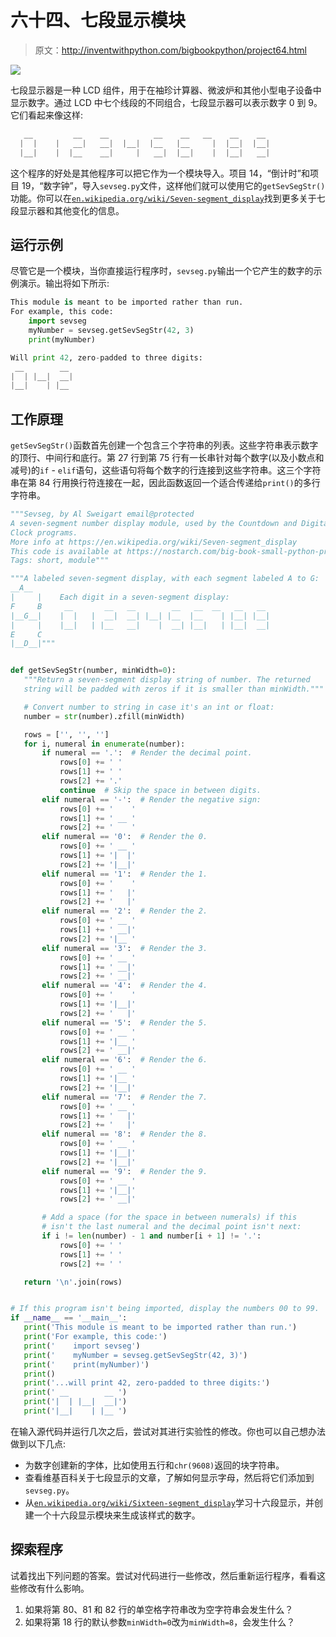 # 六十四、七段显示模块

> 原文：<http://inventwithpython.com/bigbookpython/project64.html>

![](img/9d995d63aaead72cad01120081eb8f75.png)

七段显示器是一种 LCD 组件，用于在袖珍计算器、微波炉和其他小型电子设备中显示数字。通过 LCD 中七个线段的不同组合，七段显示器可以表示数字 0 到 9。它们看起来像这样:

```py
   __         __    __          __    __   __    __    __
  |  |    |   __|   __|  |__|  |__   |__     |  |__|  |__|
  |__|    |  |__    __|     |   __|  |__|    |  |__|   __|
```

这个程序的好处是其他程序可以把它作为一个模块导入。项目 14，“倒计时”和项目 19，“数字钟”，导入`sevseg.py`文件，这样他们就可以使用它的`getSevSegStr()`功能。你可以在[`en.wikipedia.org/wiki/Seven-segment_display`](https://en.wikipedia.org/wiki/Seven-segment_display)找到更多关于七段显示器和其他变化的信息。

## 运行示例

尽管它是一个模块，当你直接运行程序时，`sevseg.py`输出一个它产生的数字的示例演示。输出将如下所示:

```py
This module is meant to be imported rather than run.
For example, this code:
    import sevseg
    myNumber = sevseg.getSevSegStr(42, 3)
    print(myNumber)

Will print 42, zero-padded to three digits:
 __        __
|  | |__|  __|
|__|    | |__
```

## 工作原理

`getSevSegStr()`函数首先创建一个包含三个字符串的列表。这些字符串表示数字的顶行、中间行和底行。第 27 行到第 75 行有一长串针对每个数字(以及小数点和减号)的`if` - `elif`语句，这些语句将每个数字的行连接到这些字符串。这三个字符串在第 84 行用换行符连接在一起，因此函数返回一个适合传递给`print()`的多行字符串。

```py
"""Sevseg, by Al Sweigart email@protected
A seven-segment number display module, used by the Countdown and Digital
Clock programs.
More info at https://en.wikipedia.org/wiki/Seven-segment_display
This code is available at https://nostarch.com/big-book-small-python-programming
Tags: short, module"""

"""A labeled seven-segment display, with each segment labeled A to G:
__A__
|     |    Each digit in a seven-segment display:
F     B     __       __   __        __   __  __   __   __
|__G__|    |  |   |  __|  __| |__| |__  |__    | |__| |__|
|     |    |__|   | |__   __|    |  __| |__|   | |__|  __|
E     C
|__D__|"""


def getSevSegStr(number, minWidth=0):
   """Return a seven-segment display string of number. The returned
   string will be padded with zeros if it is smaller than minWidth."""

   # Convert number to string in case it's an int or float:
   number = str(number).zfill(minWidth)

   rows = ['', '', '']
   for i, numeral in enumerate(number):
       if numeral == '.':  # Render the decimal point.
           rows[0] += ' '
           rows[1] += ' '
           rows[2] += '.'
           continue  # Skip the space in between digits.
       elif numeral == '-':  # Render the negative sign:
           rows[0] += '    '
           rows[1] += ' __ '
           rows[2] += '    '
       elif numeral == '0':  # Render the 0.
           rows[0] += ' __ '
           rows[1] += '|  |'
           rows[2] += '|__|'
       elif numeral == '1':  # Render the 1.
           rows[0] += '    '
           rows[1] += '   |'
           rows[2] += '   |'
       elif numeral == '2':  # Render the 2.
           rows[0] += ' __ '
           rows[1] += ' __|'
           rows[2] += '|__ '
       elif numeral == '3':  # Render the 3.
           rows[0] += ' __ '
           rows[1] += ' __|'
           rows[2] += ' __|'
       elif numeral == '4':  # Render the 4.
           rows[0] += '    '
           rows[1] += '|__|'
           rows[2] += '   |'
       elif numeral == '5':  # Render the 5.
           rows[0] += ' __ '
           rows[1] += '|__ '
           rows[2] += ' __|'
       elif numeral == '6':  # Render the 6.
           rows[0] += ' __ '
           rows[1] += '|__ '
           rows[2] += '|__|'
       elif numeral == '7':  # Render the 7.
           rows[0] += ' __ '
           rows[1] += '   |'
           rows[2] += '   |'
       elif numeral == '8':  # Render the 8.
           rows[0] += ' __ '
           rows[1] += '|__|'
           rows[2] += '|__|'
       elif numeral == '9':  # Render the 9.
           rows[0] += ' __ '
           rows[1] += '|__|'
           rows[2] += ' __|'

       # Add a space (for the space in between numerals) if this
       # isn't the last numeral and the decimal point isn't next:
       if i != len(number) - 1 and number[i + 1] != '.':
           rows[0] += ' '
           rows[1] += ' '
           rows[2] += ' '

   return '\n'.join(rows)


# If this program isn't being imported, display the numbers 00 to 99.
if __name__ == '__main__':
   print('This module is meant to be imported rather than run.')
   print('For example, this code:')
   print('    import sevseg')
   print('    myNumber = sevseg.getSevSegStr(42, 3)')
   print('    print(myNumber)')
   print()
   print('...will print 42, zero-padded to three digits:')
   print(' __        __ ')
   print('|  | |__|  __|')
   print('|__|    | |__ ') 
```

在输入源代码并运行几次之后，尝试对其进行实验性的修改。你也可以自己想办法做到以下几点:

*   为数字创建新的字体，比如使用五行和`chr(9608)`返回的块字符串。
*   查看维基百科关于七段显示的文章，了解如何显示字母，然后将它们添加到`sevseg.py`。
*   从[`en.wikipedia.org/wiki/Sixteen-segment_display`](https://en.wikipedia.org/wiki/Sixteen-segment_display)学习十六段显示，并创建一个十六段显示模块来生成该样式的数字。

## 探索程序

试着找出下列问题的答案。尝试对代码进行一些修改，然后重新运行程序，看看这些修改有什么影响。

1.  如果将第 80、81 和 82 行的单空格字符串改为空字符串会发生什么？
2.  如果将第 18 行的默认参数`minWidth=0`改为`minWidth=8`，会发生什么？